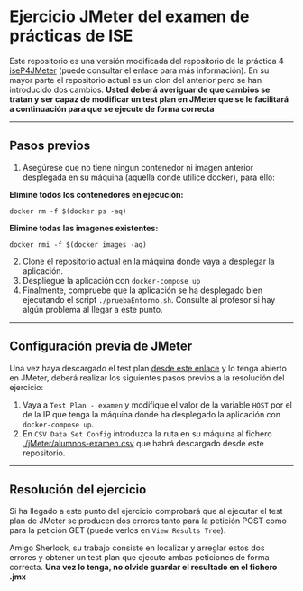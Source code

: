 # Ejercicio JMeter del examen de prácticas de ISE

Este repositorio es una versión modificada del repositorio de la práctica 4 [iseP4JMeter](https://github.com/davidPalomar-ugr/iseP4JMeter) (puede consultar el enlace para más información). En su mayor parte el repositorio actual es un clon del anterior pero se han introducido dos cambios. **Usted deberá averiguar de que cambios se tratan y ser capaz de modificar un test plan en JMeter que se le facilitará a continuación para que se ejecute de forma correcta**

---
## Pasos previos

1. Asegúrese que no tiene ningun contenedor ni imagen anterior desplegada en su máquina (aquella donde utilice docker), para ello:

**Elimine todos los contenedores en ejecución:**

```
docker rm -f $(docker ps -aq)
```

**Elimine todas las imagenes existentes:**

```
docker rmi -f $(docker images -aq)
```

2. Clone el repositorio actual en la máquina donde vaya a desplegar la aplicación.
3. Despliegue la aplicación con `docker-compose up`
4. Finalmente, compruebe que la aplicación se ha desplegado bien ejecutando el script `./pruebaEntorno.sh`. Consulte al profesor si hay algún problema al llegar a este punto.


---
## Configuración previa de JMeter

Una vez haya descargado el test plan [desde este enlace](https://mega.nz/file/c15XhIgD#CxiaAqWNEmjr9h_cK6YnksO1cBW5KDB5BBMCE-pmFEA) y lo tenga abierto en JMeter, deberá realizar los siguientes pasos previos a la resolución del ejercicio:

1. Vaya a `Test Plan - examen` y modifique el valor de la variable `HOST` por el de la IP que tenga la máquina donde ha desplegado la aplicación con `docker-compose up`.
2. En `CSV Data Set Config` introduzca la ruta en su máquina al fichero [./jMeter/alumnos-examen.csv](https://raw.githubusercontent.com/juanluck/examenISEP4/main/jMeter/alumnos-examen.csv?token=GHSAT0AAAAAACIZY73KNTFTE7A7OA45VT6EZLSDJ3Q) que habrá descargado desde este repositorio.

---
## Resolución del ejercicio

Si ha llegado a este punto del ejercicio comprobará que al ejecutar el test plan de JMeter se producen dos errores tanto para la petición POST como para la petición GET (puede verlos en `View Results Tree`).

Amigo Sherlock, su trabajo consiste en localizar y arreglar estos dos errores y obtener un test plan que ejecute ambas peticiones de forma correcta. **Una vez lo tenga, no olvide guardar el resultado en el fichero .jmx**
